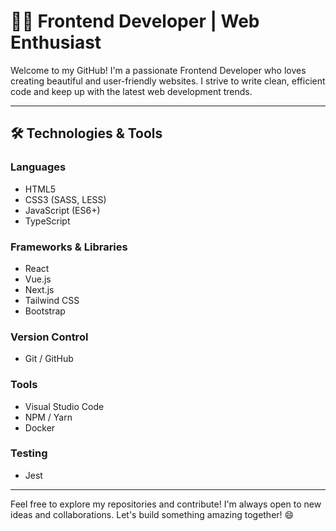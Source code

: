# 👨‍💻 **Frontend Developer | Web Enthusiast**

Welcome to my GitHub! I'm a passionate Frontend Developer who loves creating beautiful and user-friendly websites. I strive to write clean, efficient code and keep up with the latest web development trends.

---

## 🛠 **Technologies & Tools**

### Languages
- HTML5
- CSS3 (SASS, LESS)
- JavaScript (ES6+)
- TypeScript

### Frameworks & Libraries
- React
- Vue.js
- Next.js
- Tailwind CSS
- Bootstrap

### Version Control
- Git / GitHub

### Tools
- Visual Studio Code
- NPM / Yarn
- Docker

### Testing
- Jest

---

Feel free to explore my repositories and contribute! I'm always open to new ideas and collaborations. Let's build something amazing together! 😄
